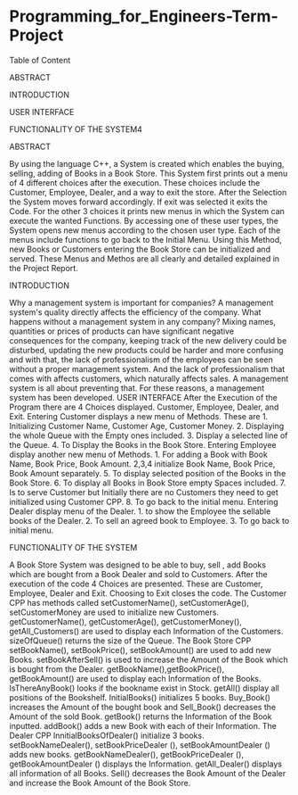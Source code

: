 # Programming_for_Engineers-Term-Project

Table of Content

ABSTRACT 

INTRODUCTION

USER INTERFACE

FUNCTIONALITY OF THE SYSTEM4


ABSTRACT

By using the language C++, a System is created which enables the buying, selling, adding of 
Books in a Book Store. This System first prints out a menu of 4 different choices after the 
execution. These choices include the Customer, Employee, Dealer, and a way to exit the 
store. After the Selection the System moves forward accordingly. If exit was selected it exits 
the Code. For the other 3 choices it prints new menus in which the System can execute the 
wanted Functions. By accessing one of these user types, the System opens new menus 
according to the chosen user type. Each of the menus include functions to go back to the 
Initial Menu. Using this Method, new Books or Customers entering the Book Store can be 
initialized and served. These Menus and Methos are all clearly and detailed explained in the 
Project Report.

INTRODUCTION

Why a management system is important for companies? A management system's quality 
directly affects the efficiency of the company. What happens without a management system 
in any company? Mixing names, quantities or prices of products can have significant 
negative consequences for the company, keeping track of the new delivery could be 
disturbed, updating the new products could be harder and more confusing and with that, the 
lack of professionalism of the employees can be seen without a proper management system. 
And the lack of professionalism that comes with affects customers, which naturally affects 
sales. A management system is all about preventing that. For these reasons, a management 
system has been developed.
USER INTERFACE
After the Execution of the Program there are 4 Choices displayed. Customer, Employee,
Dealer, and Exit.
Entering Customer displays a new menu of Methods. These are 1. Initializing Customer 
Name, Customer Age, Customer Money. 2. Displaying the whole Queue with the Empty ones 
included. 3. Display a selected line of the Queue. 4. To Display the Books in the Book Store.
Entering Employee display another new menu of Methods. 1. For adding a Book with Book 
Name, Book Price, Book Amount. 2,3,4 initialize Book Name, Book Price, Book Amount 
separately. 5. To display selected position of the Books in the Book Store. 6. To display all 
Books in Book Store empty Spaces included. 7. Is to serve Customer but Initially there are 
no Customers they need to get initialized using Customer CPP. 8. To go back to the initial
menu.
Entering Dealer display menu of the Dealer. 1. to show the Employee the sellable books of 
the Dealer. 2. To sell an agreed book to Employee. 3. To go back to initial menu.

FUNCTIONALITY OF THE SYSTEM

A Book Store System was designed to be able to buy, sell , add Books which are bought 
from a Book Dealer and sold to Customers. After the execution of the code 4 Choices are 
presented. These are Customer, Employee, Dealer and Exit. Choosing to Exit closes the 
code. The Customer CPP has methods called setCustomerName(), setCustomerAge(), 
setCustomerMoney are used to initialize new Customers. getCustomerName(), 
getCustomerAge(), getCustomerMoney(), getAll_Customers() are used to display each 
Information of the Customers. sizeOfQueue() returns the size of the Queue. The Book Store 
CPP setBookName(), setBookPrice(), setBookAmount() are used to add new Books. 
setBookAfterSell() is used to increase the Amount of the Book which is bought from the 
Dealer. getBookName(),getBookPrice(), getBookAmount() are used to display each 
Information of the Books. IsThereAnyBook() looks if the bookname exist in Stock. getAll() 
display all positions of the Bookshelf. InitialBooks() initializes 5 books. Buy_Book() increases 
the Amount of the bought book and Sell_Book() decreases the Amount of the sold Book. 
getBook() returns the Information of the Book inputted. addBook() adds a new Book with 
each of their Information. The Dealer CPP InnitialBooksOfDealer() initialize 3 books. 
setBookNameDealer(), setBookPriceDealer (), setBookAmountDealer () adds new books. 
getBookNameDealer(), getBookPriceDealer (), getBookAmountDealer () displays the 
Information. getAll_Dealer() displays all information of all Books. Sell() decreases the Book 
Amount of the Dealer and increase the Book Amount of the Book Store.
